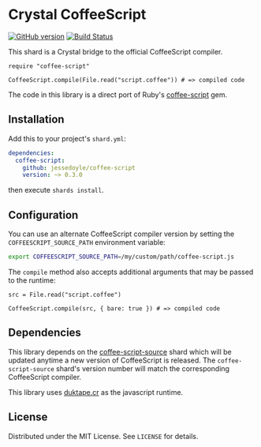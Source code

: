 # Crystal CoffeeScript

[![GitHub version](https://badge.fury.io/gh/jessedoyle%2Fcoffee-script.svg)](https://badge.fury.io/gh/jessedoyle%2Fcoffee-script)
[![Build Status](https://travis-ci.org/jessedoyle/coffee-script.svg)](https://travis-ci.org/jessedoyle/coffee-script)

This shard is a Crystal bridge to the official CoffeeScript compiler.

```crystal
require "coffee-script"

CoffeeScript.compile(File.read("script.coffee")) # => compiled code
```

The code in this library is a direct port of Ruby's [coffee-script](https://github.com/rails/ruby-coffee-script) gem.

## Installation

Add this to your project's `shard.yml`:

```yaml
dependencies:
  coffee-script:
    github: jessedoyle/coffee-script
    version: ~> 0.3.0
```

then execute `shards install`.

## Configuration

You can use an alternate CoffeeScript compiler version by setting the `COFFEESCRIPT_SOURCE_PATH` environment variable:

```bash
export COFFEESCRIPT_SOURCE_PATH=/my/custom/path/coffee-script.js
```

The `compile` method also accepts additional arguments that may be passed to the runtime:

```crystal
src = File.read("script.coffee")

CoffeeScript.compile(src, { bare: true }) # => compiled code
```

## Dependencies

This library depends on the [coffee-script-source](https://github.com/jessedoyle/coffee-script-source) shard which will be updated anytime a new version of CoffeeScript is released. The `coffee-script-source` shard's version number will match the corresponding CoffeeScript compiler.

This library uses [duktape.cr](https://github.com/jessedoyle/duktape.cr) as the javascript runtime.

## License

Distributed under the MIT License. See `LICENSE` for details.
